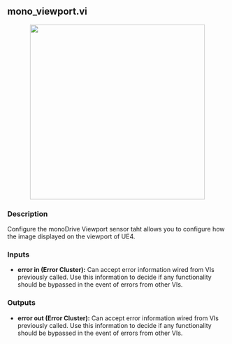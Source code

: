 ## mono_viewport.vi
<p align="center">
<img src="https://github.com/monoDriveIO/documentation/raw/master/WikiPhotos/LV_client/sensors/mono__viewportc.png" 
width="400"  />
</p>

### Description 
Configure the monoDrive Viewport sensor taht allows you to configure how the image displayed on the viewport of UE4.

### Inputs
- **error in (Error Cluster):** Can accept error information wired from VIs previously called. Use this information to decide if any functionality should be bypassed in the event of errors from other VIs.


### Outputs
- **error out (Error Cluster):** Can accept error information wired from VIs previously called. Use this information to decide if any functionality should be bypassed in the event of errors from other VIs.
